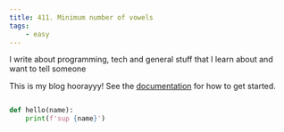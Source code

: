 ```yaml
---
title: 411. Minimum number of vowels
tags:
    - easy
---
```


I write about programming, tech and general stuff that I learn about and want to tell someone

This is my blog hoorayyy!
See the [documentation](https://quartz.jzhao.xyz) for how to get started.


```python

def hello(name):
    print(f'sup {name}')

```
